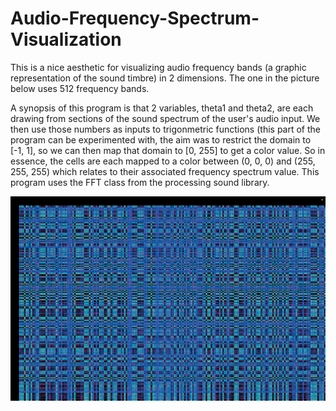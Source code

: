 # Audio-Frequency-Spectrum-Visualization
This is a nice aesthetic for visualizing audio frequency bands (a graphic representation of the sound timbre) in 2 dimensions. The one in the picture below uses 512 frequency bands. 

A synopsis of this program is that 2 variables, theta1 and theta2, are each drawing from sections of the sound spectrum of the user's audio input. We then use those numbers as inputs to trigonmetric functions (this part of the program can be experimented with, the aim was to restrict the domain to [-1, 1], so we can then map that domain to [0, 255] to get a color value. So in essence, the cells are each mapped to a color between (0, 0, 0) and (255, 255, 255) which relates to their associated frequency spectrum value. This program uses the FFT class from the processing sound library.


![main](/Screenshots/spectrum2.png)
